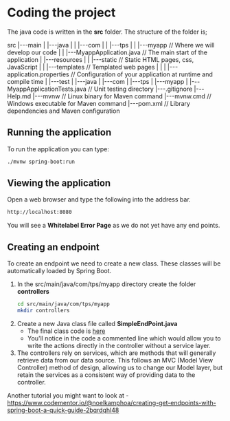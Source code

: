 # Coding the project

The java code is written in the **src** folder.  The structure of the folder is;

src
|---main
|     |---java
|     |     |---com
|     |          |---tps
|     |               |---myapp                         // Where we will develop our code
|     |                     |---MyappApplication.java   // The main start of the application
|     |---resources
|     |         |---static      // Static HTML pages, css, JavaScript
|     |         |---templates   // Templated web pages
|     |
|     |---application.properties    // Configuration of your application at runtime and compile time
|
|---test
|     |---java
|           |---com
|                |---tps
|                     |---myapp
|                           |---MyappApplicationTests.java   // Unit testing directory
|---.gitignore
|---Help.md
|---mvnw        // Linux binary for Maven command
|---mvnw.cmd    // Windows executable for Maven command
|---pom.xml     // Library dependencies and Maven configuration


## Running the application

To run the application you can type:

```sh
./mvnw spring-boot:run
```

## Viewing the application

Open a web browser and type the following into the address bar.

```sh
http://localhost:8080
```

You will see a **Whitelabel Error Page** as we do not yet have any end points.

## Creating an endpoint

To create an endpoint we need to create a new class.  These classes will be automatically loaded by Spring Boot.

1. In the src/main/java/com/tps/myapp directory create the folder **controllers**
    ```sh
    cd src/main/java/com/tps/myapp
    mkdir controllers
    ```
2. Create a new Java class file called **SimpleEndPoint.java**
    * The final class code is [here](../myapp/src/main/java/com/tps/myapp/controllers/SimpleEndPoint.java)
    * You'll notice in the code a commented line which would allow you to write the actions directly in the controller without a service layer.
3. The controllers rely on services, which are methods that will generally retrieve data from our data source.  This follows an MVC (Model View Controller) method of design, allowing us to change our Model layer, but retain the services as a consistent way of providing data to the controller.

Another tutorial you might want to look at - https://www.codementor.io/@noelkamphoa/creating-get-endpoints-with-spring-boot-a-quick-guide-2bqrdqhl48